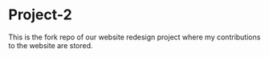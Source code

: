 # Project-2
This is the fork repo of our website redesign project where my contributions to the website are stored.
